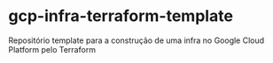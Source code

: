 # gcp-infra-terraform-template
Repositório template para a construção de uma infra no Google Cloud Platform pelo Terraform
